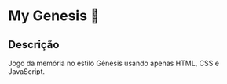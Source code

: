 # My Genesis :game_die:

## Descrição

Jogo da memória no estilo Gênesis usando apenas HTML, CSS e JavaScript.

